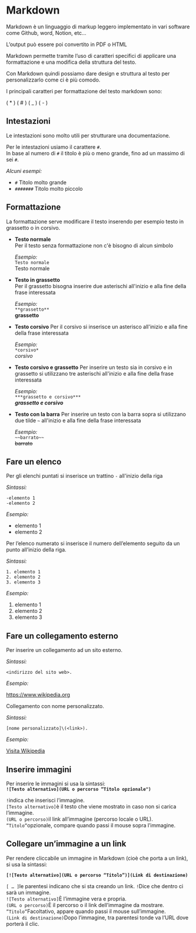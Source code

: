 # Markdown

Markdown è un linguaggio di markup leggero implementato in vari software come Github, word, Notion, etc…

L’output può essere poi convertito in PDF o HTML

Markdown permette tramite l’uso di caratteri specifici di applicare una formattazione e una modifica della struttura del testo.

Con Markdown quindi possiamo dare design e struttura al testo per personalizzarlo come ci è più comodo.

I principali caratteri per formattazione del testo markdown sono:

( * ) ( # ) ( _ ) ( - )


## Intestazioni
Le intestazioni sono molto utili per strutturare una documentazione.  

Per le intestazioni usiamo il carattere `#`.  
In base al numero di `#` il titolo è più o meno grande, fino ad un massimo di sei `#`.    

*Alcuni esempi:*
- `#` Titolo molto grande
- `#######` Titolo molto piccolo

## Formattazione  
La formattazione serve modificare il testo inserendo per esempio testo in grassetto o in corsivo.  
- **Testo normale**  
  Per il testo senza formattazione non c'è bisogno di alcun simbolo  
  
  *Esempio:*  
  `Testo normale`  
  Testo normale
- **Testo in grassetto**  
  Per il grassetto bisogna inserire due asterischi all'inizio e alla fine della frase interessata

  *Esempio:*  
  `**grassetto**`  
  **grassetto**
- **Testo corsivo**
  Per il corsivo si inserisce un asterisco all'inizio e alla fine della frase interessata

  *Esempio:*  
  `*corsivo*`    
  *corsivo*  
- **Testo corsivo e grassetto**
  Per inserire un testo sia in corsivo e in grassetto si utilizzano tre asterischi all'inizio e alla fine della frase interessata

  *Esempio:*  
  `***grassetto e corsivo***`  
  ***grassetto e corsivo***  
- **Testo con la barra**
  Per inserire un testo con la barra sopra si utilizzano due tilde `~` all'inizio e alla fine della frase interessata

  *Esempio:*  
  `~~barrato~~`  
  ~~barrato~~

## Fare un elenco

Per gli elenchi puntati si inserisce un trattino `-` all'inizio della riga  

*Sintassi:*  

`-elemento 1`  
`-elemento 2`  

*Esempio:*
- elemento 1
- elemento 2    

Per l’elenco numerato si inserisce il numero dell’elemento seguito da un punto all’inizio della riga.

*Sintassi:*

`1. elemento 1`  
`2. elemento 2`  
`3. elemento 3`  

*Esempio:*

1. elemento 1
2. elemento 2
3. elemento 3


## Fare un collegamento esterno

Per inserire un collegamento ad un sito esterno.  

*Sintassi:*  

`<indirizzo del sito web>.`  

*Esempio:*  

<https://www.wikipedia.org>

Collegamento con nome personalizzato.  

*Sintassi:*  

`[nome personalizzato]\(<link>).`  

*Esempio:*  

[Visita Wikipedia](https://www.wikipedia.org)  

## Inserire immagini

Per inserire le immagini si usa la sintassi:  
__`![Testo alternativo](URL o percorso “Titolo opzionale")`__

`!`indica che inserisci l’immagine.  
`[Testo alternativo]`è il testo che viene mostrato in caso non si carica l’immagine.  
`(URL o percorso)`il link all’immagine (percorso locale o URL).  
`”Titolo”`opzionale, compare quando passi il mouse sopra l’immagine.  

## Collegare un’immagine a un link

Per rendere cliccabile un immagine in Markdown (cioè che porta a un link), si usa la sintassi:  

__`[![Testo alternativo](URL o percorso “Titolo”)](Link di destinazione)`__

`[ … ]`le parentesi indicano che si sta creando un link.
`!`Dice che dentro ci sarà un immagine.  
`![Testo alternativo]`È l’immagine vera e propria.  
`(URL o percorso)`È il percorso o il link dell’immagine da mostrare.  
`”Titolo”`Facoltativo, appare quando passi il mouse sull’immagine.  
`(Link di destinazione)`Dopo l’immagine, tra parentesi tonde va l’URL dove porterà il clic.  
  
